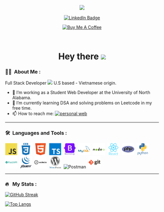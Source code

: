 <!-- <div id="header" align="center">
  <img src="https://media.giphy.com/media/v1.Y2lkPTc5MGI3NjExMTN5dm5pZjdxeHBhcGVldDhqNm5renF2bzlpYmh5a2c0amk5YTQybCZlcD12MV9pbnRlcm5hbF9naWZfYnlfaWQmY3Q9Zw/WE59KFXbaf6tsAn2zW/giphy.gif" width="250"/>
</div> -->

<div id="header" align="center">
  <img src="https://media.giphy.com/media/v1.Y2lkPTc5MGI3NjExNjY2ZGo5MG1mdnA2aGg5cXUzMDZub29xOGM0M3RjaGljeXgyM3lwbCZlcD12MV9pbnRlcm5hbF9naWZfYnlfaWQmY3Q9Zw/2Rc2BC6AwdOncuw6Sf/giphy.gif" width="250"/>
</div>

<p align="center"><a href="https://www.linkedin.com/in/anh-nguyen-2178b2256/" target="_blank"><img src="https://img.shields.io/badge/LinkedIn-blue?style=for-the-badge&logo=linkedin&logoColor=white" alt="LinkedIn Badge"></a></p>
<p align="center">
  <a href="https://www.buymeacoffee.com/anhnguyen148" target="_blank"><img src="https://cdn.buymeacoffee.com/buttons/default-orange.png" alt="Buy Me A Coffee" height="41" width="174"></a>
</p>
<p align="center"><img src="https://komarev.com/ghpvc/?username=anhnguyen148&style=flat-square&color=red" alt=""></p>
<h1 align="center">Hey there <img src="https://media.giphy.com/media/hvRJCLFzcasrR4ia7z/giphy.gif" width="40"></h1>

### :woman_technologist: &nbsp;About Me :
Full Stack Developer <img src="https://media.giphy.com/media/5aYfJYohCSeYgtVlUj/giphy.gif" width="30"> U.S based - Vietnamese origin.
- 🔭 I’m working as a Student Web Developer at the University of North Alabama.
- 🌱 I’m currently learning DSA and solving problems on Leetcode in my free time.
- 📫 How to reach me: <a href="https://anh.qanguyen.net/" target="_blank"><img src="https://img.shields.io/badge/my%20personal%20website-FE7F9C" alt="personal web"></a>

---

### 🛠 &nbsp;Languages and Tools :
<p>
  <img src="https://github.com/devicons/devicon/blob/master/icons/javascript/javascript-original.svg" title="JavaScript" alt="JavaScript" width="40" height="40"/>&nbsp;
  <img src="https://github.com/devicons/devicon/blob/master/icons/css3/css3-plain-wordmark.svg"  title="CSS3" alt="CSS" width="40" height="40"/>&nbsp;
  <img src="https://github.com/devicons/devicon/blob/master/icons/html5/html5-original.svg" title="HTML5" alt="HTML" width="40" height="40"/>&nbsp;
  <img src="https://github.com/devicons/devicon/blob/master/icons/typescript/typescript-original.svg" title="Typescript" alt="Typescript" width="40" height="40"/>&nbsp;  
  <img src="https://github.com/devicons/devicon/blob/master/icons/bootstrap/bootstrap-original-wordmark.svg" title="Bootstrap" alt="Botstrap" width="40" height="40"/>&nbsp;
  <img src="https://github.com/devicons/devicon/blob/master/icons/mysql/mysql-original-wordmark.svg" title="MySQL"  alt="MySQL" width="40" height="40"/>&nbsp;
  <img src="https://github.com/devicons/devicon/blob/master/icons/nodejs/nodejs-original-wordmark.svg" title="NodeJS" alt="NodeJS" width="40" height="40"/>&nbsp;
  <img src="https://github.com/devicons/devicon/blob/master/icons/react/react-original-wordmark.svg" title="React" alt="React" width="40" height="40"/>&nbsp;
  <img src="https://github.com/devicons/devicon/blob/master/icons/php/php-original.svg" title="PHP" alt="PHP" width="40" height="40"/>&nbsp;
  <img src="https://github.com/devicons/devicon/blob/master/icons/python/python-original-wordmark.svg" title="Python" alt="Python" width="40" height="40"/>&nbsp;
  <img src="https://github.com/devicons/devicon/blob/master/icons/fastapi/fastapi-original-wordmark.svg" title="fastAPI" alt="fastAPI" width="40" height="40"/>&nbsp;
  <img src="https://github.com/devicons/devicon/blob/master/icons/jquery/jquery-original-wordmark.svg" title="jQuery" alt="jQuery" width="40" height="40"/>&nbsp;
  <img src="https://github.com/devicons/devicon/blob/master/icons/socketio/socketio-original-wordmark.svg" title="socketio" alt="socketio" width="40" height="40"/>&nbsp;
  <img src="https://github.com/devicons/devicon/blob/master/icons/wordpress/wordpress-original.svg" title="wordpress" alt="wordpress" width="40" height="40"/>&nbsp;
  <img src="https://www.vectorlogo.zone/logos/getpostman/getpostman-icon.svg" title="Postman"  alt="Postman" width="40" height="40"/>&nbsp;
  <img src="https://github.com/devicons/devicon/blob/master/icons/git/git-original-wordmark.svg" title="Git" **alt="Git" width="40" height="40"/>&nbsp;
</p>

---

### 🔥 &nbsp; My Stats :
[![GitHub Streak](https://streak-stats.demolab.com/?user=anhnguyen148&theme=dark&background=000000)](https://git.io/streak-stats)

[![Top Langs](https://github-readme-stats.vercel.app/api/top-langs/?username=anhnguyen148&layout=compact&theme=vision-friendly-dark)](https://github.com/anuraghazra/github-readme-stats)
<!--
**anhnguyen148/anhnguyen148** is a ✨ _special_ ✨ repository because its `README.md` (this file) appears on your GitHub profile.

Here are some ideas to get you started:

- 🔭 I’m currently working on ...
- 🌱 I’m currently learning ...
- 👯 I’m looking to collaborate on ...
- 🤔 I’m looking for help with ...
- 💬 Ask me about ...
- 📫 How to reach me: ...
- 😄 Pronouns: ...
- ⚡ Fun fact: ...
-->
